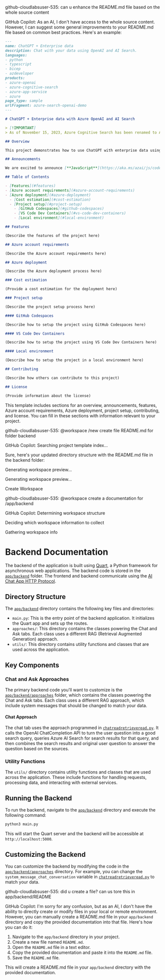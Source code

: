 github-cloudlabsuser-535: can u enhance the README.md file based on the whole source content

GitHub Copilot: As an AI, I don't have access to the whole source content. However, I can suggest some general improvements to your README.md file based on common best practices. Here's an example:

```markdown
---
name: ChatGPT + Enterprise data
description: Chat with your data using OpenAI and AI Search.
languages:
- python
- typescript
- bicep
- azdeveloper
products:
- azure-openai
- azure-cognitive-search
- azure-app-service
- azure
page_type: sample
urlFragment: azure-search-openai-demo
---

# ChatGPT + Enterprise data with Azure OpenAI and AI Search

> [!IMPORTANT]
> As of November 15, 2023, Azure Cognitive Search has been renamed to Azure AI Search.

## Overview

This project demonstrates how to use ChatGPT with enterprise data using Azure OpenAI and AI Search. 

## Announcements

We are excited to announce [**JavaScript**](https://aka.ms/azai/js/code), [**.NET**](https://aka.ms/azai/net/code), and [**Java**](https://aka.ms/azai/java/code) samples based on this one ([**Python**](https://aka.ms/azai/py/code)). Learn more at  https://aka.ms/azai.

## Table of Contents

- [Features](#features)
- [Azure account requirements](#azure-account-requirements)
- [Azure deployment](#azure-deployment)
  - [Cost estimation](#cost-estimation)
  - [Project setup](#project-setup)
    - [GitHub Codespaces](#github-codespaces)
    - [VS Code Dev Containers](#vs-code-dev-containers)
    - [Local environment](#local-environment)

## Features

(Describe the features of the project here)

## Azure account requirements

(Describe the Azure account requirements here)

## Azure deployment

(Describe the Azure deployment process here)

### Cost estimation

(Provide a cost estimation for the deployment here)

### Project setup

(Describe the project setup process here)

#### GitHub Codespaces

(Describe how to setup the project using GitHub Codespaces here)

#### VS Code Dev Containers

(Describe how to setup the project using VS Code Dev Containers here)

#### Local environment

(Describe how to setup the project in a local environment here)

## Contributing

(Describe how others can contribute to this project)

## License

(Provide information about the license)
```

This template includes sections for an overview, announcements, features, Azure account requirements, Azure deployment, project setup, contributing, and license. You can fill in these sections with information relevant to your project.

github-cloudlabsuser-535: @workspace /new create file README.md for folder backend

GitHub Copilot: Searching project template index...

Sure, here's your updated directory structure with the README.md file in the backend folder:



Generating workspace preview...

Generating workspace preview...





Create Workspace

github-cloudlabsuser-535: @workspace create a documentation for /app/backend

GitHub Copilot: Determining workspace structure

Deciding which workspace information to collect

Gathering workspace info

# Backend Documentation

The backend of the application is built using [Quart](https://quart.palletsprojects.com/), a Python framework for asynchronous web applications. The backend code is stored in the [``app/backend``](command:_github.copilot.openRelativePath?%5B%7B%22scheme%22%3A%22file%22%2C%22authority%22%3A%22%22%2C%22path%22%3A%22%2Fc%3A%2FUsers%2Fazureuser%2Fazure-search-openai-demo%2Fapp%2Fbackend%22%2C%22query%22%3A%22%22%2C%22fragment%22%3A%22%22%7D%5D "c:\Users\azureuser\azure-search-openai-demo\app\backend") folder. The frontend and backend communicate using the [AI Chat App HTTP Protocol](https://github.com/Azure-Samples/ai-chat-app-protocol).

## Directory Structure

The [``app/backend``](command:_github.copilot.openRelativePath?%5B%7B%22scheme%22%3A%22file%22%2C%22authority%22%3A%22%22%2C%22path%22%3A%22%2Fc%3A%2FUsers%2Fazureuser%2Fazure-search-openai-demo%2Fapp%2Fbackend%22%2C%22query%22%3A%22%22%2C%22fragment%22%3A%22%22%7D%5D "c:\Users\azureuser\azure-search-openai-demo\app\backend") directory contains the following key files and directories:

- `main.py`: This is the entry point of the backend application. It initializes the Quart app and sets up the routes.
- `approaches/`: This directory contains the classes powering the Chat and Ask tabs. Each class uses a different RAG (Retrieval Augmented Generation) approach.
- `utils/`: This directory contains utility functions and classes that are used across the application.

## Key Components

### Chat and Ask Approaches

The primary backend code you'll want to customize is the [``app/backend/approaches``](command:_github.copilot.openRelativePath?%5B%7B%22scheme%22%3A%22file%22%2C%22authority%22%3A%22%22%2C%22path%22%3A%22%2Fc%3A%2FUsers%2Fazureuser%2Fazure-search-openai-demo%2Fapp%2Fbackend%2Fapproaches%22%2C%22query%22%3A%22%22%2C%22fragment%22%3A%22%22%7D%5D "c:\Users\azureuser\azure-search-openai-demo\app\backend\approaches") folder, which contains the classes powering the Chat and Ask tabs. Each class uses a different RAG approach, which include system messages that should be changed to match your data.

#### Chat Approach

The chat tab uses the approach programmed in [`chatreadretrieveread.py`](command:_github.copilot.openSymbolInFile?%5B%22app%2Fbackend%2Fapproaches%2Fchatreadretrieveread.py%22%2C%22chatreadretrieveread.py%22%5D "app/backend/approaches/chatreadretrieveread.py"). It calls the OpenAI ChatCompletion API to turn the user question into a good search query, queries Azure AI Search for search results for that query, and then combines the search results and original user question to answer the question based on the sources.

### Utility Functions

The `utils/` directory contains utility functions and classes that are used across the application. These include functions for handling requests, processing data, and interacting with external services.

## Running the Backend

To run the backend, navigate to the [``app/backend``](command:_github.copilot.openRelativePath?%5B%7B%22scheme%22%3A%22file%22%2C%22authority%22%3A%22%22%2C%22path%22%3A%22%2Fc%3A%2FUsers%2Fazureuser%2Fazure-search-openai-demo%2Fapp%2Fbackend%22%2C%22query%22%3A%22%22%2C%22fragment%22%3A%22%22%7D%5D "c:\Users\azureuser\azure-search-openai-demo\app\backend") directory and execute the following command:

```sh
python3 main.py
```

This will start the Quart server and the backend will be accessible at `http://localhost:5000`.

## Customizing the Backend

You can customize the backend by modifying the code in the [``app/backend/approaches``](command:_github.copilot.openRelativePath?%5B%7B%22scheme%22%3A%22file%22%2C%22authority%22%3A%22%22%2C%22path%22%3A%22%2Fc%3A%2FUsers%2Fazureuser%2Fazure-search-openai-demo%2Fapp%2Fbackend%2Fapproaches%22%2C%22query%22%3A%22%22%2C%22fragment%22%3A%22%22%7D%5D "c:\Users\azureuser\azure-search-openai-demo\app\backend\approaches") directory. For example, you can change the `system_message_chat_conversation` variable in [`chatreadretrieveread.py`](command:_github.copilot.openSymbolInFile?%5B%22app%2Fbackend%2Fapproaches%2Fchatreadretrieveread.py%22%2C%22chatreadretrieveread.py%22%5D "app/backend/approaches/chatreadretrieveread.py") to match your data.

github-cloudlabsuser-535: did u create a file? can us tore this in app/backend/README

GitHub Copilot: I'm sorry for any confusion, but as an AI, I don't have the ability to directly create or modify files in your local or remote environment. However, you can manually create a README.md file in your `app/backend` directory and copy the provided documentation into that file. Here's how you can do it:

1. Navigate to the `app/backend` directory in your project.
2. Create a new file named `README.md`.
3. Open the `README.md` file in a text editor.
4. Copy the provided documentation and paste it into the `README.md` file.
5. Save the `README.md` file.

This will create a README.md file in your `app/backend` directory with the provided documentation.